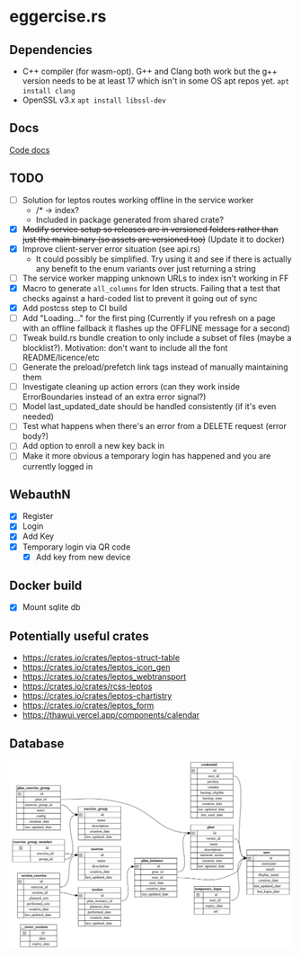 # eggercise.rs

## Dependencies 
- C++ compiler (for wasm-opt). G++ and Clang both work but the g++ version needs to be at least 17 which isn't in some OS apt repos yet. `apt install clang`
- OpenSSL v3.x `apt install libssl-dev`

## Docs

[Code docs](https://cs2dsb.github.io/eggercise.rs)

## TODO
- [ ] Solution for leptos routes working offline in the service worker
    - /* -> index?
    - Included in package generated from shared crate?
- [x] ~~Modify service setup so releases are in versioned folders rather than just the main binary (so assets are versioned too)~~ (Update it to docker)
- [x] Improve client-server error situation (see api.rs)
    - It could possibly be simplified. Try using it and see if there is actually any benefit to the enum variants over just returning a string
- [ ] The service worker mapping unknown URLs to index isn't working in FF
- [x] Macro to generate `all_columns` for Iden structs. Failing that a test that checks against a hard-coded list to prevent it going out of sync
- [x] Add postcss step to CI build
- [ ] Add "Loading..." for the first ping (Currently if you refresh on a page with an offline fallback it flashes up the OFFLINE message for a second)
- [ ] Tweak build.rs bundle creation to only include a subset of files (maybe a blocklist?). Motivation: don't want to include all the font README/licence/etc
- [ ] Generate the preload/prefetch link tags instead of manually maintaining them
- [ ] Investigate cleaning up action errors (can they work inside ErrorBoundaries instead of an extra error signal?)
- [ ] Model last_updated_date should be handled consistently (if it's even needed)
- [ ] Test what happens when there's an error from a DELETE request (error body?)
- [ ] Add option to enroll a new key back in
- [ ] Make it more obvious a temporary login has happened and you are currently logged in

## WebauthN 
- [x] Register
- [x] Login
- [x] Add Key
- [x] Temporary login via QR code
    - [x] Add key from new device

## Docker build
- [x] Mount sqlite db 

## Potentially useful crates

- https://crates.io/crates/leptos-struct-table
- https://crates.io/crates/leptos_icon_gen
- https://crates.io/crates/leptos_webtransport
- https://crates.io/crates/rcss-leptos
- https://crates.io/crates/leptos-chartistry
- https://crates.io/crates/leptos_form
- https://thawui.vercel.app/components/calendar

## Database 

![Database ER diagram](doc/database_diagram.svg "Database ER diagram")